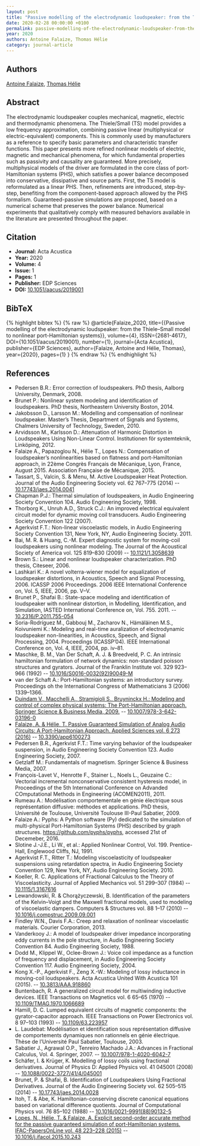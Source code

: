 ```yaml
---
layout: post
title: "Passive modelling of the electrodynamic loudspeaker: from the Thiele–Small model to nonlinear port-Hamiltonian systems"
date: 2020-02-28 00:00:00 +0100
permalink: passive-modelling-of-the-electrodynamic-loudspeaker-from-the-thiele-small-model-to-nonlinear-port-hamiltonian-systems
year: 2020
authors: Antoine Falaize, Thomas Hélie
category: journal-article
---
```

 
## Authors
[Antoine Falaize](authors/antoine-falaize), [Thomas Hélie](authors/thomas-helie)
 
## Abstract
The electrodynamic loudspeaker couples mechanical, magnetic, electric and thermodynamic phenomena. The Thiele/Small (TS) model provides a low frequency approximation, combining passive linear (multiphysical or electric-equivalent) components. This is commonly used by manufacturers as a reference to specify basic parameters and characteristic transfer functions. This paper presents more refined nonlinear models of electric, magnetic and mechanical phenomena, for which fundamental properties such as passivity and causality are guaranteed. More precisely, multiphysical models of the driver are formulated in the core class of port-Hamiltonian systems (PHS), which satisfies a power balance decomposed into conservative, dissipative and source parts. First, the TS model is reformulated as a linear PHS. Then, refinements are introduced, step-by-step, benefiting from the component-based approach allowed by the PHS formalism. Guaranteed-passive simulations are proposed, based on a numerical scheme that preserves the power balance. Numerical experiments that qualitatively comply with measured behaviors available in the literature are presented throughout the paper.
 
## Citation
- **Journal:** Acta Acustica
- **Year:** 2020
- **Volume:** 4
- **Issue:** 1
- **Pages:** 1
- **Publisher:** EDP Sciences
- **DOI:** [10.1051/aacus/2019001](https://doi.org/10.1051/aacus/2019001)
 
## BibTeX
{% highlight bibtex %}
{% raw %}
@article{Falaize_2020,
  title={{Passive modelling of the electrodynamic loudspeaker: from the Thiele–Small model to nonlinear port-Hamiltonian systems}},
  volume={4},
  ISSN={2681-4617},
  DOI={10.1051/aacus/2019001},
  number={1},
  journal={Acta Acustica},
  publisher={EDP Sciences},
  author={Falaize, Antoine and Hélie, Thomas},
  year={2020},
  pages={1}
}
{% endraw %}
{% endhighlight %}
 
## References
- Pedersen B.R.: Error correction of loudspeakers. PhD thesis, Aalborg University, Denmark, 2008.
- Brunet P.: Nonlinear system modeling and identification of loudspeakers. PhD thesis, Northeastern University Boston, 2014.
- Jakobsson D., Larsson M.: Modelling and compensation of nonlinear loudspeaker. Master’s Thesis, Department of Signals and Systems, Chalmers University of Technology, Sweden, 2010.
- Arvidsson M., Karlsson D.: Attenuation of Harmonic Distortion in Loudspeakers Using Non-Linear Control. Institutionen för systemteknik, Linköping, 2012.
- Falaize A., Papazoglou N., Hélie T., Lopes N.: Compensation of loudspeaker’s nonlinearities based on flatness and port-Hamiltonian approach, in 22ème Congrès Français de Mécanique, Lyon, France, August 2015. Association Française de Mécanique, 2015.
- Tassart, S., Valcin, S. & Menu, M. Active Loudspeaker Heat Protection. Journal of the Audio Engineering Society vol. 62 767–775 (2014) -- [10.17743/jaes.2014.0041](https://doi.org/10.17743/jaes.2014.0041)
- Chapman P.J.: Thermal simulation of loudspeakers, in Audio Engineering Society Convention 104. Audio Engineering Society, 1998.
- Thorborg K., Unruh A.D., Struck C.J.: An improved electrical equivalent circuit model for dynamic moving coil transducers. Audio Engineering Society Convention 122 (2007).
- Agerkvist F.T.: Non-linear viscoelastic models, in Audio Engineering Society Convention 131, New York, NY, Audio Engineering Society. 2011.
- Bai, M. R. & Huang, C.-M. Expert diagnostic system for moving-coil loudspeakers using nonlinear modeling. The Journal of the Acoustical Society of America vol. 125 819–830 (2009) -- [10.1121/1.3058639](https://doi.org/10.1121/1.3058639)
- Brown S.: Linear and nonlinear loudspeaker characterization. PhD thesis, Citeseer, 2006.
- Lashkari K.: A novel volterra-wiener model for equalization of loudspeaker distortions, in Acoustics, Speech and Signal Processing, 2006. ICASSP 2006 Proceedings. 2006 IEEE International Conference on, Vol. 5, IEEE, 2006, pp. V–V.
- Brunet P., Shafai B.: State-space modeling and identification of loudspeaker with nonlinear distortion, in Modelling, Identification, and Simulation, IASTED International Conference on, Vol. 755. 2011. -- [10.2316/P.2011.755-054](https://doi.org/10.2316/P.2011.755-054)
- Soria-Rodríguez M., Gabbouj M., Zacharov N., Hämäläinen M.S., Koivuniemi K.: Modeling and real-time auralization of electrodynamic loudspeaker non-linearities, in Acoustics, Speech, and Signal Processing, 2004. Proceedings (ICASSP’04). IEEE International Conference on, Vol. 4, IEEE, 2004, pp. iv–81.
- Maschke, B. M., Van Der Schaft, A. J. & Breedveld, P. C. An intrinsic hamiltonian formulation of network dynamics: non-standard poisson structures and gyrators. Journal of the Franklin Institute vol. 329 923–966 (1992) -- [10.1016/S0016-0032(92)90049-M](https://doi.org/10.1016/S0016-0032(92)90049-M)
- van der Schaft A.: Port-Hamiltonian systems: an introductory survey. Proceedings oh the International Congress of Mathematicians
					3 (2006) 1339–1366.
- [Duindam V., Macchelli A., Stramigioli S., Bruyninckx H.: Modeling and control of complex physical systems: The Port-Hamiltonian approach. Springer Science & Business Media, 2009.](modeling-and-control-of-complex-physical-systems) -- [10.1007/978-3-642-03196-0](https://doi.org/10.1007/978-3-642-03196-0)
- [Falaize, A. & Hélie, T. Passive Guaranteed Simulation of Analog Audio Circuits: A Port-Hamiltonian Approach. Applied Sciences vol. 6 273 (2016)](passive-guaranteed-simulation-of-analog-audio-circuits-a-port-hamiltonian-approach) -- [10.3390/app6100273](https://doi.org/10.3390/app6100273)
- Pedersen B.R., Agerkvist F.T.: Time varying behavior of the loudspeaker suspension, in Audio Engineering Society Convention 123. Audio Engineering Society, 2007.
- Getzlaff M.: Fundamentals of magnetism. Springer Science & Business Media, 2007.
- François-Lavet V., Henrotte F., Stainer L., Noels L., Geuzaine C.: Vectorial incremental nonconservative consistent hysteresis model, in Proceedings of the 5th International Conference on Advanded COmputational Methods in Engineering (ACOMEN2011), 2011.
- Rumeau A.: Modélisation comportementale en génie électrique sous représentation diffusive: méthodes et applications. PhD thesis, Université de Toulouse, Université Toulouse III-Paul Sabatier, 2009.
- Falaize A.: Pyphs: A Python software (Py) dedicated to the simulation of multi-physical Port-Hamiltonian Systems (PHS) described by graph structures. 
						https://github.com/pyphs/pyphs, accessed 21st of Decemeber, 2016.
- Slotine J.-J.E., Li W., et al.: Applied Nonlinear Control, Vol. 199. Prentice-Hall, Englewood Cliffs, NJ, 1991.
- Agerkvist F.T., Ritter T.: Modeling viscoelasticity of loudspeaker suspensions using retardation spectra, in Audio Engineering Society Convention 129, New York, NY, Audio Engineering Society. 2010.
- Koeller, R. C. Applications of Fractional Calculus to the Theory of Viscoelasticity. Journal of Applied Mechanics vol. 51 299–307 (1984) -- [10.1115/1.3167616](https://doi.org/10.1115/1.3167616)
- Lewandowski, R. & Chorążyczewski, B. Identification of the parameters of the Kelvin–Voigt and the Maxwell fractional models, used to modeling of viscoelastic dampers. Computers &amp; Structures vol. 88 1–17 (2010) -- [10.1016/j.compstruc.2009.09.001](https://doi.org/10.1016/j.compstruc.2009.09.001)
- Findley W.N., Davis F.A.: Creep and relaxation of nonlinear viscoelastic materials. Courier Corporation, 2013.
- Vanderkooy J.: A model of loudspeaker driver impedance incorporating eddy currents in the pole structure, in Audio Engineering Society Convention 84. Audio Engineering Society, 1988.
- Dodd M., Klippel W., Oclee-Brown J.: Voice coil impedance as a function of frequency and displacement, in Audio Engineering Society Convention 117. Audio Engineering Society, 2004.
- Kong X.-P., Agerkvist F., Zeng X.-W.: Modeling of lossy inductance in moving-coil loudspeakers. Acta Acustica United With Acustica 101 (2015). -- [10.3813/AAA.918860](https://doi.org/10.3813/AAA.918860)
- Buntenbach, R. A generalized circuit model for multiwinding inductive devices. IEEE Transactions on Magnetics vol. 6 65–65 (1970) -- [10.1109/TMAG.1970.1066689](https://doi.org/10.1109/TMAG.1970.1066689)
- Hamill, D. C. Lumped equivalent circuits of magnetic components: the gyrator-capacitor approach. IEEE Transactions on Power Electronics vol. 8 97–103 (1993) -- [10.1109/63.223957](https://doi.org/10.1109/63.223957)
- L. Laudebat: Modélisation et identification sous représentation diffusive de comportements dynamiques non rationnels en génie électrique. Thèse de l’Université Paul Sabatier, Toulouse, 2003.
- Sabatier J., Agrawal O.P., Tenreiro Machado J.A.: Advances in Fractional Calculus, Vol. 4. Springer, 2007. -- [10.1007/978-1-4020-6042-7](https://doi.org/10.1007/978-1-4020-6042-7)
- Schäfer, I. & Krüger, K. Modelling of lossy coils using fractional derivatives. Journal of Physics D: Applied Physics vol. 41 045001 (2008) -- [10.1088/0022-3727/41/4/045001](https://doi.org/10.1088/0022-3727/41/4/045001)
- Brunet, P. & Shafai, B. Identification of Loudspeakers Using Fractional Derivatives. Journal of the Audio Engineering Society vol. 62 505–515 (2014) -- [10.17743/jaes.2014.0028](https://doi.org/10.17743/jaes.2014.0028)
- Itoh, T. & Abe, K. Hamiltonian-conserving discrete canonical equations based on variational difference quotients. Journal of Computational Physics vol. 76 85–102 (1988) -- [10.1016/0021-9991(88)90132-5](https://doi.org/10.1016/0021-9991(88)90132-5)
- [Lopes, N., Hélie, T. & Falaize, A. Explicit second-order accurate method for the passive guaranteed simulation of port-Hamiltonian systems. IFAC-PapersOnLine vol. 48 223–228 (2015)](explicit-second-order-accurate-method-for-the-passive-guaranteed-simulation-of-port-hamiltonian-systems) -- [10.1016/j.ifacol.2015.10.243](https://doi.org/10.1016/j.ifacol.2015.10.243)

